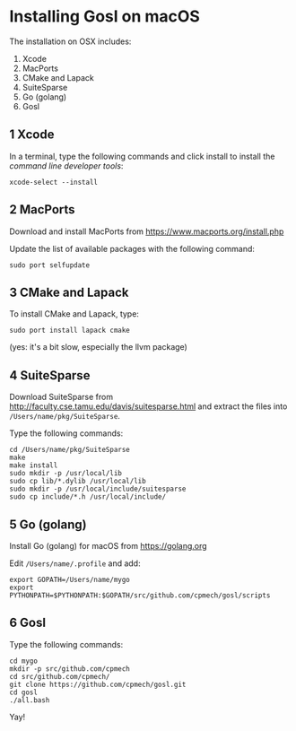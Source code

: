 # Installing Gosl on macOS

The installation on OSX includes:

1. Xcode
2. MacPorts
3. CMake and Lapack
4. SuiteSparse
5. Go (golang)
6. Gosl 
 
## 1 Xcode

In a terminal, type the following commands and click install to install the *command line developer tools*:

```
xcode-select --install
```

## 2 MacPorts

Download and install MacPorts from https://www.macports.org/install.php

Update the list of available packages with the following command:

```
sudo port selfupdate
```

## 3 CMake and Lapack

To install CMake and Lapack, type:

```
sudo port install lapack cmake
```

(yes: it's a bit slow, especially the llvm package)

## 4 SuiteSparse

Download SuiteSparse from http://faculty.cse.tamu.edu/davis/suitesparse.html and extract the files into `/Users/name/pkg/SuiteSparse`.

Type the following commands:

```
cd /Users/name/pkg/SuiteSparse
make
make install
sudo mkdir -p /usr/local/lib
sudo cp lib/*.dylib /usr/local/lib
sudo mkdir -p /usr/local/include/suitesparse
sudo cp include/*.h /usr/local/include/
```

## 5 Go (golang)

Install Go (golang) for macOS from https://golang.org

Edit `/Users/name/.profile` and add:

```
export GOPATH=/Users/name/mygo
export PYTHONPATH=$PYTHONPATH:$GOPATH/src/github.com/cpmech/gosl/scripts
```

## 6 Gosl
 
Type the following commands:

```
cd mygo
mkdir -p src/github.com/cpmech
cd src/github.com/cpmech/
git clone https://github.com/cpmech/gosl.git
cd gosl
./all.bash
```

Yay!
